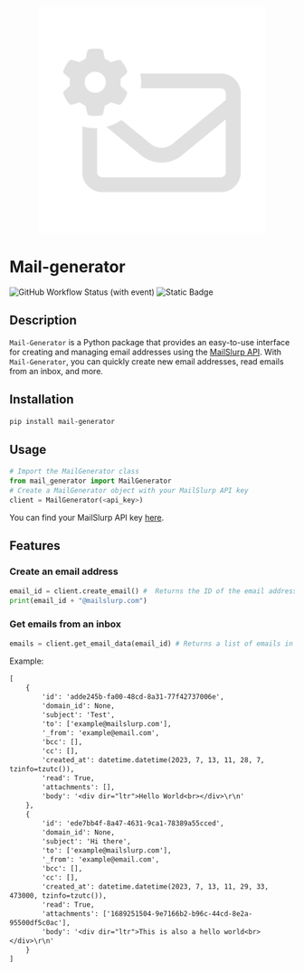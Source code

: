 <div style="text-align: center;">
  <a href="https://pypi.org/project/mail-Generator/" target="_blank">
    <img src="https://github.com/matthieuEv/mail-generator/blob/main/logo.png?raw=true" alt="Logo" width="400">
  </a>
</div>


# Mail-generator

![GitHub Workflow Status (with event)](https://img.shields.io/github/actions/workflow/status/matthieuEv/mail-generator/python-publish.yml?style=for-the-badge&color=%230a41a8)
![Static Badge](https://img.shields.io/badge/Mail--Generator%20on%20PyPI-230a41a8?style=for-the-badge&color=%230a41a8&link=https%3A%2F%2Fpypi.org%2Fproject%2Fmail-Generator%2F)



## Description
`Mail-Generator` is a Python package that provides an easy-to-use interface for creating and managing  email addresses using the [MailSlurp API](https://www.mailslurp.com/index.html). With `Mail-Generator`, you can quickly create new email addresses, read emails from an inbox, and more. 
## Installation
```bash
pip install mail-generator
```

## Usage
```python
# Import the MailGenerator class
from mail_generator import MailGenerator
# Create a MailGenerator object with your MailSlurp API key
client = MailGenerator(<api_key>)
```
You can find your MailSlurp API key [here](https://app.mailslurp.com/sign-up/).

## Features
### Create an email address
```python
email_id = client.create_email() #  Returns the ID of the email address created.
print(email_id + "@mailslurp.com")
```

### Get emails from an inbox
```python
emails = client.get_email_data(email_id) # Returns a list of emails in the inbox.
```
Example:
```
[
    {
        'id': 'adde245b-fa00-48cd-8a31-77f42737006e',
        'domain_id': None,
        'subject': 'Test',
        'to': ['example@mailslurp.com'],
        '_from': 'example@email.com',
        'bcc': [],
        'cc': [],
        'created_at': datetime.datetime(2023, 7, 13, 11, 28, 7, tzinfo=tzutc()),
        'read': True,
        'attachments': [],
        'body': '<div dir="ltr">Hello World<br></div>\r\n'
    }, 
    {
        'id': 'ede7bb4f-8a47-4631-9ca1-78389a55cced',
        'domain_id': None,
        'subject': 'Hi there',
        'to': ['example@mailslurp.com'],
        '_from': 'example@email.com',
        'bcc': [],
        'cc': [],
        'created_at': datetime.datetime(2023, 7, 13, 11, 29, 33, 473000, tzinfo=tzutc()),
        'read': True,
        'attachments': ['1689251504-9e7166b2-b96c-44cd-8e2a-95500df5c0ac'],
        'body': '<div dir="ltr">This is also a hello world<br></div>\r\n'
    }
]
```

